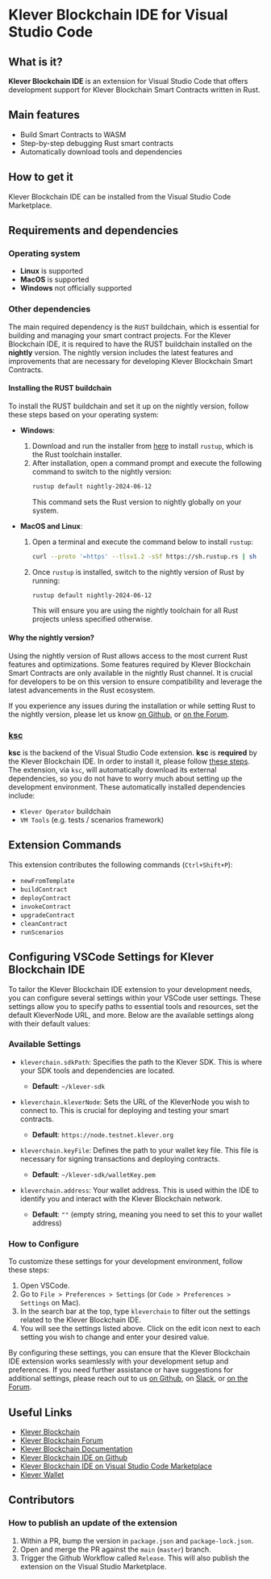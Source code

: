 # Klever Blockchain IDE for Visual Studio Code

<!-- ![Build Status](https://github.com/klever-io/kvm-ide-vscode/actions/workflows/build.yml/badge.svg) -->

## What is it?

**Klever Blockchain IDE** is an extension for Visual Studio Code that offers development support for Klever Blockchain Smart Contracts written in Rust.

## Main features

 - Build Smart Contracts to WASM
 - Step-by-step debugging Rust smart contracts
 - Automatically download tools and dependencies
 <!-- - Rust debugger support for managed types - see [the installation guide](#installing-the-rust-debugger-pretty-printer-script) -->

## How to get it

Klever Blockchain IDE can be installed from the Visual Studio Code Marketplace.

## Requirements and dependencies

### Operating system

 - **Linux** is supported
 - **MacOS** is supported
 - **Windows** not officially supported

### Other dependencies

The main required dependency is the `RUST` buildchain, which is essential for building and managing your smart contract projects. For the Klever Blockchain IDE, it is required to have the RUST buildchain installed on the **nightly** version. The nightly version includes the latest features and improvements that are necessary for developing Klever Blockchain Smart Contracts.

#### Installing the RUST buildchain

To install the RUST buildchain and set it up on the nightly version, follow these steps based on your operating system:

- **Windows**: 
  1. Download and run the installer from [here](https://www.rust-lang.org/pt-BR/tools/install) to install `rustup`, which is the Rust toolchain installer.
  2. After installation, open a command prompt and execute the following command to switch to the nightly version:
     ```bash
     rustup default nightly-2024-06-12
     ```
     This command sets the Rust version to nightly globally on your system.

- **MacOS and Linux**: 
  1. Open a terminal and execute the command below to install `rustup`:
     ```bash
     curl --proto '=https' --tlsv1.2 -sSf https://sh.rustup.rs | sh
     ```
  2. Once `rustup` is installed, switch to the nightly version of Rust by running:
     ```bash
     rustup default nightly-2024-06-12
     ```
     This will ensure you are using the nightly toolchain for all Rust projects unless specified otherwise.

#### Why the nightly version?

Using the nightly version of Rust allows access to the most current Rust features and optimizations. Some features required by Klever Blockchain Smart Contracts are only available in the nightly Rust channel. It is crucial for developers to be on this version to ensure compatibility and leverage the latest advancements in the Rust ecosystem.

If you experience any issues during the installation or while setting Rust to the nightly version, please let us know [on Github](https://github.com/klever-io/kvm-ide-vscode/issues), or [on the Forum](https://forum.klever.org/c/kleverchain/developers).


### [ksc](https://github.com/klever-io/klever-vm-sdk-rs)

**ksc** is the backend of the Visual Studio Code extension. **ksc** is **required** by the Klever Blockchain IDE. In order to install it, please follow [these steps](https://docs.klever.org). The extension, via `ksc`, will automatically download its external dependencies, so you do not have to worry much about setting up the development environment. These automatically installed dependencies include:

* `Klever Operator` buildchain
* `VM Tools` (e.g. tests / scenarios framework)

## Extension Commands

This extension contributes the following commands (`Ctrl+Shift+P`):

* `newFromTemplate`
* `buildContract`
* `deployContract`
* `invokeContract`
* `upgradeContract`
* `cleanContract`
* `runScenarios`


## Configuring VSCode Settings for Klever Blockchain IDE

To tailor the Klever Blockchain IDE extension to your development needs, you can configure several settings within your VSCode user settings. These settings allow you to specify paths to essential tools and resources, set the default KleverNode URL, and more. Below are the available settings along with their default values:

### Available Settings

- `kleverchain.sdkPath`: Specifies the path to the Klever SDK. This is where your SDK tools and dependencies are located.
  - **Default**: `~/klever-sdk`

- `kleverchain.kleverNode`: Sets the URL of the KleverNode you wish to connect to. This is crucial for deploying and testing your smart contracts.
  - **Default**: `https://node.testnet.klever.org`

- `kleverchain.keyFile`: Defines the path to your wallet key file. This file is necessary for signing transactions and deploying contracts.
  - **Default**: `~/klever-sdk/walletKey.pem`

- `kleverchain.address`: Your wallet address. This is used within the IDE to identify you and interact with the Klever Blockchain network.
  - **Default**: `""` (empty string, meaning you need to set this to your wallet address)

### How to Configure

To customize these settings for your development environment, follow these steps:

1. Open VSCode.
2. Go to `File > Preferences > Settings` (or `Code > Preferences > Settings` on Mac).
3. In the search bar at the top, type `kleverchain` to filter out the settings related to the Klever Blockchain IDE.
4. You will see the settings listed above. Click on the edit icon next to each setting you wish to change and enter your desired value.

By configuring these settings, you can ensure that the Klever Blockchain IDE extension works seamlessly with your development setup and preferences. If you need further assistance or have suggestions for additional settings, please reach out to us [on Github](https://github.com/klever-io/kvm-ide-vscode/issues), on [Slack](https://join.slack.com/t/klever-blockchain/shared_invite/zt-1z69ikw0g-dXtRY7eGTnyRllsCV_YGOw), or [on the Forum](https://forum.klever.org/c/kleverchain/developers).


<!-- ## Installing the rust debugger pretty printer script

The rust debugger pretty printer script for LLDB allows proper viewing of managed types (BigUint, ManagedBuffer etc.) when debugging smart contract rust tests.

Prerequisites: First, make sure that the [CodeLLDB](https://github.com/vadimcn/vscode-lldb) extension is installed. This can be done directly from Visual Studio Code extensions menu.

Then, from Visual Studio Code open the command menu via `Ctrl+Shift+P` and run `kleverchain: Install the rust debugger pretty printer script`. If this option isn't present, make sure you have the latest version of the `Klever Blockchain` Visual Studio Code extension.

You will be prompted for the repository, branch and path for the pretty printer script. Simply leave the options blank in order to install the latest version of the script from mx-sdk-rs. -->

## Useful Links

- [Klever Blockchain](https://klever.org/)
- [Klever Blockchain Forum](https://forum.klever.org/c/kleverchain/developers)
- [Klever Blockchain Documentation](https://docs.klever.org/welcome-to-the-Klever-Blockchain-documentation-website)
- [Klever Blockchain IDE on Github](https://github.com/klever-io/kvm-ide-vscode/issues)
- [Klever Blockchain IDE on Visual Studio Code Marketplace](https://marketplace.visualstudio.com/items?itemName=Klever-org.vscode-kvm-ide)
- [Klever Wallet](https://klever.io/)

## Contributors

### How to publish an update of the extension

1. Within a PR, bump the version in `package.json` and `package-lock.json`.
2. Open and merge the PR against the `main` (`master`) branch.
3. Trigger the Github Workflow called `Release`. This will also publish the extension on the Visual Studio Marketplace.
